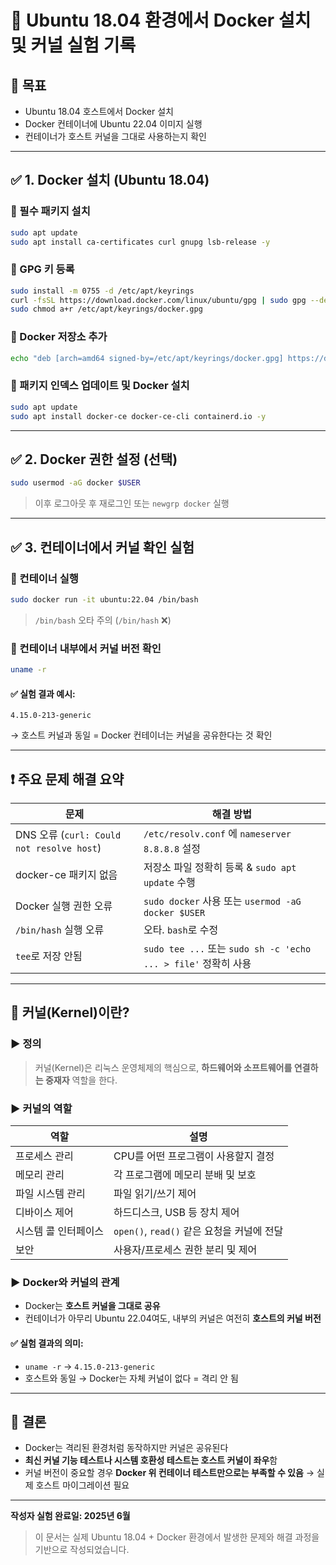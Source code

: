 # 🐧 Ubuntu 18.04 환경에서 Docker 설치 및 커널 실험 기록

## 📌 목표

* Ubuntu 18.04 호스트에서 Docker 설치
* Docker 컨테이너에 Ubuntu 22.04 이미지 실행
* 컨테이너가 호스트 커널을 그대로 사용하는지 확인

---

## ✅ 1. Docker 설치 (Ubuntu 18.04)

### 🔹 필수 패키지 설치

```bash
sudo apt update
sudo apt install ca-certificates curl gnupg lsb-release -y
```

### 🔹 GPG 키 등록

```bash
sudo install -m 0755 -d /etc/apt/keyrings
curl -fsSL https://download.docker.com/linux/ubuntu/gpg | sudo gpg --dearmor -o /etc/apt/keyrings/docker.gpg
sudo chmod a+r /etc/apt/keyrings/docker.gpg
```

### 🔹 Docker 저장소 추가

```bash
echo "deb [arch=amd64 signed-by=/etc/apt/keyrings/docker.gpg] https://download.docker.com/linux/ubuntu bionic stable" | sudo tee /etc/apt/sources.list.d/docker.list
```

### 🔹 패키지 인덱스 업데이트 및 Docker 설치

```bash
sudo apt update
sudo apt install docker-ce docker-ce-cli containerd.io -y
```

---

## ✅ 2. Docker 권한 설정 (선택)

```bash
sudo usermod -aG docker $USER
```

> 이후 로그아웃 후 재로그인 또는 `newgrp docker` 실행

---

## ✅ 3. 컨테이너에서 커널 확인 실험

### 🔹 컨테이너 실행

```bash
sudo docker run -it ubuntu:22.04 /bin/bash
```

> `/bin/bash` 오타 주의 (`/bin/hash` ❌)

### 🔹 컨테이너 내부에서 커널 버전 확인

```bash
uname -r
```

#### ✅ 실험 결과 예시:

```
4.15.0-213-generic
```

→ 호스트 커널과 동일 = Docker 컨테이너는 커널을 공유한다는 것 확인

---

## ❗ 주요 문제 해결 요약

| 문제                                      | 해결 방법                                                   |
| --------------------------------------- | ------------------------------------------------------- |
| DNS 오류 (`curl: Could not resolve host`) | `/etc/resolv.conf` 에 `nameserver 8.8.8.8` 설정            |
| docker-ce 패키지 없음                        | 저장소 파일 정확히 등록 & `sudo apt update` 수행                    |
| Docker 실행 권한 오류                         | `sudo docker` 사용 또는 `usermod -aG docker $USER`          |
| `/bin/hash` 실행 오류                       | 오타. `bash`로 수정                                          |
| `tee`로 저장 안됨                            | `sudo tee ...` 또는 `sudo sh -c 'echo ... > file'` 정확히 사용 |

---

## 🧠 커널(Kernel)이란?

### ▶️ 정의

> 커널(Kernel)은 리눅스 운영체제의 핵심으로, **하드웨어와 소프트웨어를 연결하는 중재자** 역할을 한다.

### ▶️ 커널의 역할

| 역할          | 설명                               |
| ----------- | -------------------------------- |
| 프로세스 관리     | CPU를 어떤 프로그램이 사용할지 결정            |
| 메모리 관리      | 각 프로그램에 메모리 분배 및 보호              |
| 파일 시스템 관리   | 파일 읽기/쓰기 제어                      |
| 디바이스 제어     | 하드디스크, USB 등 장치 제어               |
| 시스템 콜 인터페이스 | `open()`, `read()` 같은 요청을 커널에 전달 |
| 보안          | 사용자/프로세스 권한 분리 및 제어              |

### ▶️ Docker와 커널의 관계

* Docker는 **호스트 커널을 그대로 공유**
* 컨테이너가 아무리 Ubuntu 22.04여도, 내부의 커널은 여전히 **호스트의 커널 버전**

#### ✅ 실험 결과의 의미:

* `uname -r` → `4.15.0-213-generic`
* 호스트와 동일 → Docker는 자체 커널이 없다 = 격리 안 됨

---

## 🏁 결론

* Docker는 격리된 환경처럼 동작하지만 커널은 공유된다
* **최신 커널 기능 테스트나 시스템 호환성 테스트는 호스트 커널이 좌우**함
* 커널 버전이 중요할 경우 **Docker 위 컨테이너 테스트만으로는 부족할 수 있음** → 실제 호스트 마이그레이션 필요

---

**작성자 실험 완료일: 2025년 6월**

> 이 문서는 실제 Ubuntu 18.04 + Docker 환경에서 발생한 문제와 해결 과정을 기반으로 작성되었습니다.
